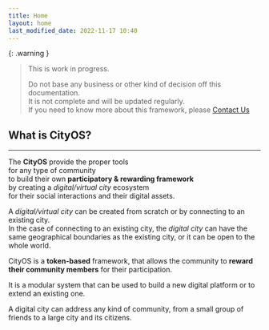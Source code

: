```yaml
---
title: Home
layout: home
last_modified_date: 2022-11-17 10:40
---
```


{: .warning }
>This is work in progress.
>
>Do not base any business or other kind of decision off this documentation.   
>It is not complete and will be updated regularly.  
>If you need to know more about this framework, please [Contact Us]

## What is CityOS?

----------------

The **CityOS** provide the proper tools    
for any type of community   
to build their own **participatory & rewarding framework**    
by creating a _digital/virtual city_ ecosystem    
for their social interactions and their digital assets.

A _digital/virtual city_ can be created from scratch or by connecting to an existing city.  
In the case of connecting to an existing city, the _digital city_ can have the same geographical boundaries as the existing city, or it can be open to the whole world.

CityOS is a **token-based** framework, that allows the community to **reward their community members** for their participation.

It is a modular system that can be used to build a new digital platform or to extend an existing one.

A digital city can address any kind of community, from a small group of friends to a large city and its citizens.

[Contact Us]: /pages/contact.html "Contact Us"
